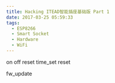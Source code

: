 ```yaml
---
title: Hacking ITEAD智能插座基础版 Part 1
date: 2017-03-25 05:59:33
tags:
  - ESP8266
  - Smart Socket
  - Hardware
  - WiFi
---
```



on
off
reset
time_set
reset

fw_update
